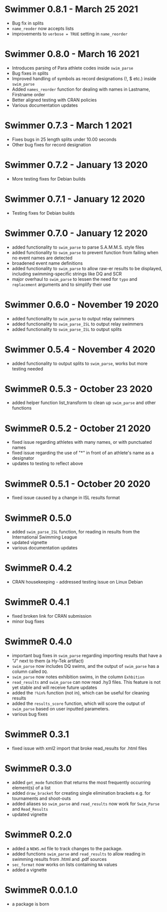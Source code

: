 # Swimmer 0.8.1 - March 25 2021
* Bug fix in splits
* `name_reoder` now accepts lists
* improvements to `verbose = TRUE` setting in `name_reorder`

# Swimmer 0.8.0 - March 16 2021
* Introduces parsing of Para athlete codes inside `swim_parse`
* Bug fixes in splits
* Improved handling of symbols as record designations (!, $ etc.) inside `swim_parse`
* Added `names_reorder` function for dealing with names in Lastname, Firstname order
* Better aligned testing with CRAN policies
* Various documentation updates

# Swimmer 0.7.3 - March 1 2021
* Fixes bugs in 25 length splits under 10.00 seconds
* Other bug fixes for record designation

# Swimmer 0.7.2 - January 13 2020
* More testing fixes for Debian builds

# Swimmer 0.7.1 - January 12 2020
* Testing fixes for Debian builds

# Swimmer 0.7.0 - January 12 2020
* added functionality to `swim_parse` to parse S.A.M.M.S. style files
* added functionality to `swim_parse` to prevent function from failing when no event names are detected
* broadened event name definitions
* added functionality to `swim_parse` to allow raw-er results to be displayed, including swimming-specific strings like DQ and SCR
* major overhaul to `swim_parse` to lessen the need for `typo` and `replacement` arguments and to simplify their use

# Swimmer 0.6.0 - November 19 2020
* added functionality to `swim_parse` to output relay swimmers
* added functionality to `swim_parse_ISL` to output relay swimmers
* added functionality to `swim_parse_ISL` to output splits

# Swimmer 0.5.4 - November 4 2020
* added functionality to output splits to `swim_parse`, works but more testing needed

# SwimmeR 0.5.3 - October 23 2020
* added helper function list_transform to clean up `swim_parse` and other functions

# SwimmeR 0.5.2 - October 21 2020
* fixed issue regarding athletes with many names, or with punctuated names
* fixed issue regarding the use of "*" in front of an athlete's name as a designator
* updates to testing to reflect above

# SwimmeR 0.5.1 - October 20 2020
* fixed issue caused by a change in ISL results format

# SwimmeR 0.5.0
* added `swim_parse_ISL` function, for reading in results from the International Swimming League
* updated vignette
* various documentation updates

# SwimmeR 0.4.2
* CRAN housekeeping - addressed testing issue on Linux Debian

# SwimmeR 0.4.1
* fixed broken link for CRAN submission
* minor bug fixes

# SwimmeR 0.4.0
* important bug fixes in `swim_parse` regarding importing results that have a "J" next to them (a Hy-Tek artifact)
* `swim_parse` now includes DQ swims, and the output of `swim_parse` has a column called `DQ`.
* `swim_parse` now notes exhibition swims, in the column `Exhbition`
* `read_results` and `swim_parse` can now read .hy3 files.  This feature is not yet stable and will receive future updates
* added the `!%in%` function (not in), which can be useful for cleaning results
* added the `results_score` function, which will score the output of `swim_parse` based on user inputted parameters.
* various bug fixes

# SwimmeR 0.3.1
* fixed issue with xml2 import that broke read_results for .html files

# SwimmeR 0.3.0
* added `get_mode` function that returns the most frequently occurring element(s) of a list
* added `draw_bracket` for creating single elimination brackets e.g. for tournaments and shoot-outs
* added aliases so `swim_parse` and `read_results` now work for `Swim_Parse` and `Read_Results`
* updated vignette


# SwimmeR 0.2.0
* added a `NEWS.md` file to track changes to the package.
* added functions `swim_parse` and `read_results` to allow reading in swimming results from .html and .pdf sources
* `sec_format` now works on lists containing `NA` values
* added a vignette

# SwimmeR 0.0.1.0
* a package is born
